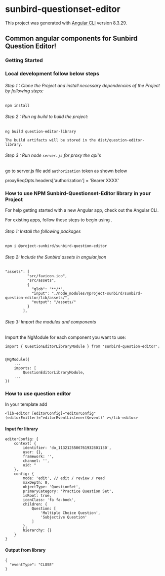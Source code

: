 # sunbird-questionset-editor
This project was generated with [Angular CLI](https://github.com/angular/angular-cli) version 8.3.29.

## Common angular components for Sunbird Question Editor!


### Getting Started 

### Local development follow below steps

###### Step 1 : Clone the Project and install necessary dependencies of the Project by following steps:  

    npm install 

###### Step 2 : Run ng build to build the project:

    ng build question-editor-library

    The build artifacts will be stored in the dist/question-editor-library.
    
###### Step 3 : Run node `server.js` for proxy the api's 

  go to server.js file add `authorization` token as shown below

  proxyReqOpts.headers['authorization'] = 'Bearer XXXX'


### How to use NPM Sunbird-Questionset-Editor library in your Project 

For help getting started with a new Angular app, check out the Angular CLI.

For existing apps, follow these steps to begin using .

###### Step 1: Install the following packages

    npm i @project-sunbird/sunbird-question-editor
  
######  Step 2: Include the Sunbird assets in angular.json 

    "assets": [
              "src/favicon.ico",
              "src/assets",
              {
                "glob": "**/*",
                "input": "./node_modules/@project-sunbird/sunbird-question-editor/lib/assets/",
                "output": "/assets/"
              }
            ],

######  Step 3: Import the modules and components

Import the NgModule for each component you want to use:

    import { QuestionEditorLibraryModule } from 'sunbird-question-editor';


    @NgModule({
	    ...
	    imports: [ 
            QuestionEditorLibraryModule,
	    ...
    })

### How to use question editor
In your template add 

	<lib-editor [editorConfig]="editorConfig" (editorEmitter)="editorEventListener($event)" ></lib-editor>

#### Input for library 

    editorConfig: {
        context: {
            identifier: 'do_1132125506761932801130',
            user: {},
            framework: '',
            channel: '',
            uid: "
        },
        config: {
            mode: 'edit', // edit / review / read
            maxDepth: 0,
            objectType: 'QuestionSet',
            primaryCategory: 'Practice Question Set',
            isRoot: true,
            iconClass: 'fa fa-book',
            children: {
                Question: [
                    'Multiple Choice Question',
                    'Subjective Question'
                ]
            },
            hierarchy: {}
        }
    }

#### Output from library

    {
      "eventType": "CLOSE"
    }
